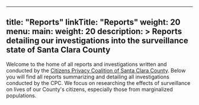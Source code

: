 
---
title: "Reports"
linkTitle: "Reports"
weight: 20
menu:
  main:
    weight: 20
description: >
  Reports detailing our investigations into the surveillance state of Santa Clara County
---

Welcome to the home of all reports and investigations written and conducted by the [Citizens Privacy Coalition of Santa Clara County](https://www.cpcscc.org/). Below you will find all reports summarizing and detailing all investigations conducted by the CPC. We focus on researching the effects of surveillance on lives of our County's citizens, especially those from marginalized populations.
